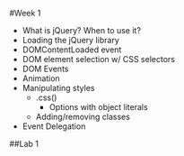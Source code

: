 #Week 1

* What is jQuery? When to use it?
* Loading the jQuery library
* DOMContentLoaded event
* DOM element selection w/ CSS selectors
* DOM Events
* Animation
* Manipulating styles
	* .css()
		* Options with object literals
	* Adding/removing classes
* Event Delegation

##Lab 1
